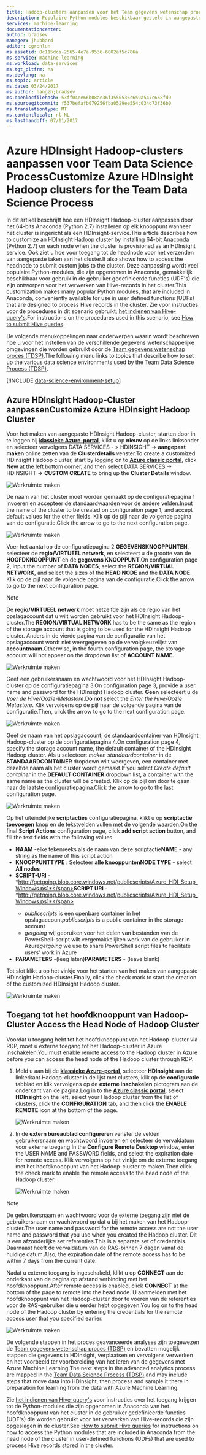 ```yaml
---
title: Hadoop-clusters aanpassen voor het Team gegevens wetenschap proces | Microsoft Docs
description: Populaire Python-modules beschikbaar gesteld in aangepaste Azure HDInsight Hadoop-clusters.
services: machine-learning
documentationcenter: 
author: bradsev
manager: jhubbard
editor: cgronlun
ms.assetid: 0c115dca-2565-4e7a-9536-6002af5c786a
ms.service: machine-learning
ms.workload: data-services
ms.tgt_pltfrm: na
ms.devlang: na
ms.topic: article
ms.date: 03/24/2017
ms.author: hangzh;bradsev
ms.openlocfilehash: 53ff04ee66b08ae36f3550536c659a547c658fd9
ms.sourcegitcommit: f537befafb079256fba0529ee554c034d73f36b0
ms.translationtype: MT
ms.contentlocale: nl-NL
ms.lasthandoff: 07/11/2017
---
```

# <a name="customize-azure-hdinsight-hadoop-clusters-for-the-team-data-science-process"></a><span data-ttu-id="c4e24-103">Azure HDInsight Hadoop-clusters aanpassen voor Team Data Science Process</span><span class="sxs-lookup"><span data-stu-id="c4e24-103">Customize Azure HDInsight Hadoop clusters for the Team Data Science Process</span></span>
<span data-ttu-id="c4e24-104">In dit artikel beschrijft hoe een HDInsight Hadoop-cluster aanpassen door het 64-bits Anaconda (Python 2.7) installeren op elk knooppunt wanneer het cluster is ingericht als een HDInsight-service.</span><span class="sxs-lookup"><span data-stu-id="c4e24-104">This article describes how to customize an HDInsight Hadoop cluster by installing 64-bit Anaconda (Python 2.7) on each node when the cluster is provisioned as an HDInsight service.</span></span> <span data-ttu-id="c4e24-105">Ook ziet u hoe voor toegang tot de headnode voor het verzenden van aangepaste taken aan het cluster.</span><span class="sxs-lookup"><span data-stu-id="c4e24-105">It also shows how to access the headnode to submit custom jobs to the cluster.</span></span> <span data-ttu-id="c4e24-106">Deze aanpassing wordt veel populaire Python-modules, die zijn opgenomen in Anaconda, gemakkelijk beschikbaar voor gebruik in de gebruiker gedefinieerde functies (UDF's) die zijn ontworpen voor het verwerken van Hive-records in het cluster.</span><span class="sxs-lookup"><span data-stu-id="c4e24-106">This customization makes many popular Python modules, that are included in Anaconda, conveniently available for use in user defined functions (UDFs) that are designed to process Hive records in the cluster.</span></span> <span data-ttu-id="c4e24-107">Zie voor instructies voor de procedures in dit scenario gebruikt, [het indienen van Hive-query's](machine-learning-data-science-move-hive-tables.md#submit).</span><span class="sxs-lookup"><span data-stu-id="c4e24-107">For instructions on the procedures used in this scenario, see [How to submit Hive queries](machine-learning-data-science-move-hive-tables.md#submit).</span></span>

<span data-ttu-id="c4e24-108">De volgende menukoppelingen naar onderwerpen waarin wordt beschreven hoe u voor het instellen van de verschillende gegevens wetenschappelijke omgevingen die worden gebruikt door de [Team gegevens wetenschap proces (TDSP)](data-science-process-overview.md).</span><span class="sxs-lookup"><span data-stu-id="c4e24-108">The following menu links to topics that describe how to set up the various data science environments used by the [Team Data Science Process (TDSP)](data-science-process-overview.md).</span></span>

[!INCLUDE [data-science-environment-setup](../../includes/cap-setup-environments.md)]

## <span data-ttu-id="c4e24-109"><a name="customize"></a>Azure HDInsight Hadoop-Cluster aanpassen</span><span class="sxs-lookup"><span data-stu-id="c4e24-109"><a name="customize"></a>Customize Azure HDInsight Hadoop Cluster</span></span>
<span data-ttu-id="c4e24-110">Voor het maken van aangepaste HDInsight Hadoop-cluster, starten door in te loggen bij [ **klassieke Azure-portal**](https://manage.windowsazure.com/), klikt u op **nieuw** op de links linksonder en selecteer vervolgens DATA SERVICES - > HDINSIGHT -> **aangepast maken** online zetten van de **Clusterdetails** venster.</span><span class="sxs-lookup"><span data-stu-id="c4e24-110">To create a customized HDInsight Hadoop cluster, start by logging on to [**Azure classic portal**](https://manage.windowsazure.com/), click **New** at the left bottom corner, and then select DATA SERVICES -> HDINSIGHT -> **CUSTOM CREATE** to bring up the **Cluster Details** window.</span></span> 

![Werkruimte maken](./media/machine-learning-data-science-customize-hadoop-cluster/customize-cluster-img1.png)

<span data-ttu-id="c4e24-112">De naam van het cluster moet worden gemaakt op de configuratiepagina 1 invoeren en accepteer de standaardwaarden voor de andere velden.</span><span class="sxs-lookup"><span data-stu-id="c4e24-112">Input the name of the cluster to be created on configuration page 1, and accept default values for the other fields.</span></span> <span data-ttu-id="c4e24-113">Klik op de pijl naar de volgende pagina van de configuratie.</span><span class="sxs-lookup"><span data-stu-id="c4e24-113">Click the arrow to go to the next configuration page.</span></span> 

![Werkruimte maken](./media/machine-learning-data-science-customize-hadoop-cluster/customize-cluster-img1.png)

<span data-ttu-id="c4e24-115">Voer het aantal op de configuratiepagina 2 **GEGEVENSKNOOPPUNTEN**, selecteer de **regio/VIRTUEEL netwerk**, en selecteert u de grootte van de **HOOFDKNOOPPUNT** en de **gegevens KNOOPPUNT**.</span><span class="sxs-lookup"><span data-stu-id="c4e24-115">On configuration page 2, input the number of **DATA NODES**, select the **REGION/VIRTUAL NETWORK**, and select the sizes of the **HEAD NODE** and the **DATA NODE**.</span></span> <span data-ttu-id="c4e24-116">Klik op de pijl naar de volgende pagina van de configuratie.</span><span class="sxs-lookup"><span data-stu-id="c4e24-116">Click the arrow to go to the next configuration page.</span></span>

> [!NOTE]
> <span data-ttu-id="c4e24-117">De **regio/VIRTUEEL netwerk** moet hetzelfde zijn als de regio van het opslagaccount dat u wilt worden gebruikt voor het HDInsight Hadoop-cluster.</span><span class="sxs-lookup"><span data-stu-id="c4e24-117">The **REGION/VIRTUAL NETWORK** has to be the same as the region of the storage account that is going to be used for the HDInsight Hadoop cluster.</span></span> <span data-ttu-id="c4e24-118">Anders in de vierde pagina van de configuratie van het opslagaccount wordt niet weergegeven op de vervolgkeuzelijst van **accountnaam**.</span><span class="sxs-lookup"><span data-stu-id="c4e24-118">Otherwise, in the fourth configuration page, the storage account will not appear on the dropdown list of **ACCOUNT NAME**.</span></span>
> 
> 

![Werkruimte maken](./media/machine-learning-data-science-customize-hadoop-cluster/customize-cluster-img3.png)

<span data-ttu-id="c4e24-120">Geef een gebruikersnaam en wachtwoord voor het HDInsight Hadoop-cluster op de configuratiepagina 3.</span><span class="sxs-lookup"><span data-stu-id="c4e24-120">On configuration page 3, provide a user name and password for the HDInsight Hadoop cluster.</span></span> <span data-ttu-id="c4e24-121">**Geen** selecteert u de *Voer de Hive/Oozie-Metastore*.</span><span class="sxs-lookup"><span data-stu-id="c4e24-121">**Do not** select the *Enter the Hive/Oozie Metastore*.</span></span> <span data-ttu-id="c4e24-122">Klik vervolgens op de pijl naar de volgende pagina van de configuratie.</span><span class="sxs-lookup"><span data-stu-id="c4e24-122">Then, click the arrow to go to the next configuration page.</span></span> 

![Werkruimte maken](./media/machine-learning-data-science-customize-hadoop-cluster/customize-cluster-img4.png)

<span data-ttu-id="c4e24-124">Geef de naam van het opslagaccount, de standaardcontainer van HDInsight Hadoop-cluster op de configuratiepagina 4.</span><span class="sxs-lookup"><span data-stu-id="c4e24-124">On configuration page 4, specify the storage account name, the default container of the HDInsight Hadoop cluster.</span></span> <span data-ttu-id="c4e24-125">Als u selecteert *maken standaardcontainer* in de **STANDAARDCONTAINER** dropdown wilt weergeven, een container met dezelfde naam als het cluster wordt gemaakt.</span><span class="sxs-lookup"><span data-stu-id="c4e24-125">If you select *Create default container* in the **DEFAULT CONTAINER** dropdown list, a container with the same name as the cluster will be created.</span></span> <span data-ttu-id="c4e24-126">Klik op de pijl om door te gaan naar de laatste configuratiepagina.</span><span class="sxs-lookup"><span data-stu-id="c4e24-126">Click the arrow to go to the last configuration page.</span></span>

![Werkruimte maken](./media/machine-learning-data-science-customize-hadoop-cluster/customize-cluster-img5.png)

<span data-ttu-id="c4e24-128">Op het uiteindelijke **scriptacties** configuratiepagina, klikt u op **scriptactie toevoegen** knop en de tekstvelden vullen met de volgende waarden.</span><span class="sxs-lookup"><span data-stu-id="c4e24-128">On the final **Script Actions** configuration page, click **add script action** button, and fill the text fields with the following values.</span></span>

* <span data-ttu-id="c4e24-129">**NAAM** -elke tekenreeks als de naam van deze scriptactie</span><span class="sxs-lookup"><span data-stu-id="c4e24-129">**NAME** - any string as the name of this script action</span></span>
* <span data-ttu-id="c4e24-130">**KNOOPPUNTTYPE** : Selecteer **alle knooppunten**</span><span class="sxs-lookup"><span data-stu-id="c4e24-130">**NODE TYPE** - select **All nodes**</span></span>
* <span data-ttu-id="c4e24-131">**SCRIPT-URI** - *http://getgoing.blob.core.windows.net/publicscripts/Azure_HDI_Setup_Windows.ps1*</span><span class="sxs-lookup"><span data-stu-id="c4e24-131">**SCRIPT URI** - *http://getgoing.blob.core.windows.net/publicscripts/Azure_HDI_Setup_Windows.ps1*</span></span> 
  * <span data-ttu-id="c4e24-132">*publicscripts* is een openbare container in het opslagaccount</span><span class="sxs-lookup"><span data-stu-id="c4e24-132">*publicscripts* is a public container in the storage account</span></span> 
  * <span data-ttu-id="c4e24-133">*getgoing* wij gebruiken voor het delen van bestanden van de PowerShell-script wilt vergemakkelijken werk van de gebruiker in Azure</span><span class="sxs-lookup"><span data-stu-id="c4e24-133">*getgoing* we use to share PowerShell script files to facilitate users' work in Azure</span></span>
* <span data-ttu-id="c4e24-134">**PARAMETERS** -(leeg laten)</span><span class="sxs-lookup"><span data-stu-id="c4e24-134">**PARAMETERS** - (leave blank)</span></span>

<span data-ttu-id="c4e24-135">Tot slot klikt u op het vinkje voor het starten van het maken van aangepaste HDInsight Hadoop-cluster.</span><span class="sxs-lookup"><span data-stu-id="c4e24-135">Finally, click the check mark to start the creation of the customized HDInsight Hadoop cluster.</span></span> 

![Werkruimte maken](./media/machine-learning-data-science-customize-hadoop-cluster/script-actions.png)

## <span data-ttu-id="c4e24-137"><a name="headnode"></a>Toegang tot het hoofdknooppunt van Hadoop-Cluster</span><span class="sxs-lookup"><span data-stu-id="c4e24-137"><a name="headnode"></a> Access the Head Node of Hadoop Cluster</span></span>
<span data-ttu-id="c4e24-138">Voordat u toegang hebt tot het hoofdknooppunt van het Hadoop-cluster via RDP, moet u externe toegang tot het Hadoop-cluster in Azure inschakelen.</span><span class="sxs-lookup"><span data-stu-id="c4e24-138">You must enable remote access to the Hadoop cluster in Azure before you can access the head node of the Hadoop cluster through RDP.</span></span> 

1. <span data-ttu-id="c4e24-139">Meld u aan bij de [ **klassieke Azure-portal**](https://manage.windowsazure.com/), selecteer **HDInsight** aan de linkerkant Hadoop-cluster in de lijst met clusters, klik op de **configuratie**  tabblad en klik vervolgens op de **externe inschakelen** pictogram aan de onderkant van de pagina.</span><span class="sxs-lookup"><span data-stu-id="c4e24-139">Log in to the [**Azure classic portal**](https://manage.windowsazure.com/), select **HDInsight** on the left, select your Hadoop cluster from the list of clusters, click the **CONFIGURATION** tab, and then click the **ENABLE REMOTE** icon at the bottom of the page.</span></span>
   
    ![Werkruimte maken](./media/machine-learning-data-science-customize-hadoop-cluster/enable-remote-access-1.png)
2. <span data-ttu-id="c4e24-141">In de **extern bureaublad configureren** venster de velden gebruikersnaam en wachtwoord invoeren en selecteer de vervaldatum voor externe toegang.</span><span class="sxs-lookup"><span data-stu-id="c4e24-141">In the **Configure Remote Desktop** window, enter the USER NAME and PASSWORD fields, and select the expiration date for remote access.</span></span> <span data-ttu-id="c4e24-142">Klik vervolgens op het vinkje om de externe toegang met het hoofdknooppunt van het Hadoop-cluster te maken.</span><span class="sxs-lookup"><span data-stu-id="c4e24-142">Then click the check mark to enable the remote access to the head node of the Hadoop cluster.</span></span>
   
    ![Werkruimte maken](./media/machine-learning-data-science-customize-hadoop-cluster/enable-remote-access-2.png)

> [!NOTE]
> <span data-ttu-id="c4e24-144">De gebruikersnaam en wachtwoord voor de externe toegang zijn niet de gebruikersnaam en wachtwoord op dat u bij het maken van het Hadoop-cluster.</span><span class="sxs-lookup"><span data-stu-id="c4e24-144">The user name and password for the remote access are not the user name and password that you use when you created the Hadoop cluster.</span></span> <span data-ttu-id="c4e24-145">Dit is een afzonderlijke set referenties.</span><span class="sxs-lookup"><span data-stu-id="c4e24-145">This is a separate set of credentials.</span></span> <span data-ttu-id="c4e24-146">Daarnaast heeft de vervaldatum van de RAS-binnen 7 dagen vanaf de huidige datum.</span><span class="sxs-lookup"><span data-stu-id="c4e24-146">Also, the expiration date of the remote access has to be within 7 days from the current date.</span></span>
> 
> 

<span data-ttu-id="c4e24-147">Nadat u externe toegang is ingeschakeld, klikt u op **CONNECT** aan de onderkant van de pagina op afstand verbinding met het hoofdknooppunt.</span><span class="sxs-lookup"><span data-stu-id="c4e24-147">After remote access is enabled, click **CONNECT** at the bottom of the page to remote into the head node.</span></span> <span data-ttu-id="c4e24-148">U aanmelden met het hoofdknooppunt van het Hadoop-cluster door te voeren van de referenties voor de RAS-gebruiker die u eerder hebt opgegeven.</span><span class="sxs-lookup"><span data-stu-id="c4e24-148">You log on to the head node of the Hadoop cluster by entering the credentials for the remote access user that you specified earlier.</span></span>

![Werkruimte maken](./media/machine-learning-data-science-customize-hadoop-cluster/enable-remote-access-3.png)

<span data-ttu-id="c4e24-150">De volgende stappen in het proces geavanceerde analyses zijn toegewezen de [Team gegevens wetenschap proces (TDSP)](https://azure.microsoft.com/documentation/learning-paths/cortana-analytics-process/) en bevatten mogelijk stappen die gegevens in HDInsight, verplaatsen en vervolgens verwerken en het voorbeeld ter voorbereiding van het leren van de gegevens met Azure Machine Learning.</span><span class="sxs-lookup"><span data-stu-id="c4e24-150">The next steps in the advanced analytics process are mapped in the [Team Data Science Process (TDSP)](https://azure.microsoft.com/documentation/learning-paths/cortana-analytics-process/) and may include steps that move data into HDInsight, then process and sample it there in preparation for learning from the data with Azure Machine Learning.</span></span>

<span data-ttu-id="c4e24-151">Zie [het indienen van Hive-query's](machine-learning-data-science-move-hive-tables.md#submit) voor instructies over het toegang krijgen tot de Python-modules die zijn opgenomen in Anaconda van het hoofdknooppunt van het cluster in de gebruiker gedefinieerde functies (UDF's) die worden gebruikt voor het verwerken van Hive-records die zijn opgeslagen in de cluster.</span><span class="sxs-lookup"><span data-stu-id="c4e24-151">See [How to submit Hive queries](machine-learning-data-science-move-hive-tables.md#submit) for instructions on how to access the Python modules that are included in Anaconda from the head node of the cluster in user-defined functions (UDFs) that are used to process Hive records stored in the cluster.</span></span>

